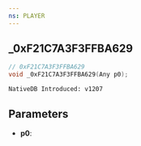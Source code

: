 ```yaml
---
ns: PLAYER
---
```

## _0xF21C7A3F3FFBA629

```c
// 0xF21C7A3F3FFBA629
void _0xF21C7A3F3FFBA629(Any p0);
```

```
NativeDB Introduced: v1207
```

## Parameters
* **p0**:

